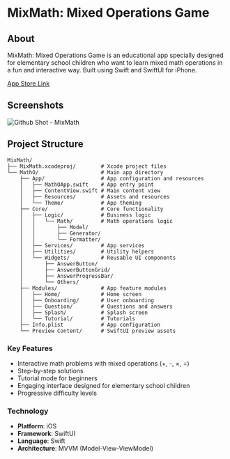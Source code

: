 # MixMath: Mixed Operations Game

## About
MixMath: Mixed Operations Game is an educational app specially designed for elementary school children who want to learn mixed math operations in a fun and interactive way. Built using Swift and SwiftUI for iPhone.

[App Store Link](https://apps.apple.com/sa/app/mixmath-mixed-operations-game/id6737522445?uo=2)

## Screenshots
![Github Shot - MixMath](https://github.com/user-attachments/assets/0adfdbb3-3546-4e4d-98bf-c2c82dce0b1b)


## Project Structure

```
MixMath/
├── MixMath.xcodeproj/        # Xcode project files
└── MathO/                    # Main app directory
    ├── App/                  # App configuration and resources
    │   ├── MathOApp.swift    # App entry point
    │   ├── ContentView.swift # Main content view
    │   ├── Resources/        # Assets and resources
    │   └── Theme/            # App theming
    ├── Core/                 # Core functionality
    │   ├── Logic/            # Business logic
    │   │   └── Math/         # Math operations logic
    │   │       ├── Model/
    │   │       ├── Generator/
    │   │       └── Formatter/
    │   ├── Services/         # App services
    │   ├── Utilities/        # Utility helpers
    │   └── Widgets/          # Reusable UI components
    │       ├── AnswerButton/
    │       ├── AnswerButtonGrid/
    │       ├── AnswerProgressBar/
    │       └── Others/
    ├── Modules/              # App feature modules
    │   ├── Home/             # Home screen
    │   ├── Onboarding/       # User onboarding
    │   ├── Question/         # Questions and answers
    │   ├── Splash/           # Splash screen
    │   └── Tutorial/         # Tutorials
    ├── Info.plist            # App configuration
    └── Preview Content/      # SwiftUI preview assets
```

### Key Features
- Interactive math problems with mixed operations (+, -, ×, ÷)
- Step-by-step solutions
- Tutorial mode for beginners
- Engaging interface designed for elementary school children
- Progressive difficulty levels

### Technology
- **Platform**: iOS
- **Framework**: SwiftUI
- **Language**: Swift
- **Architecture**: MVVM (Model-View-ViewModel) 
